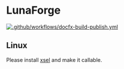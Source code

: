 # LunaForge

[![.github/workflows/docfx-build-publish.yml](https://github.com/AtaeKurri/LunaForge/actions/workflows/docfx-build-publish.yml/badge.svg)](https://github.com/AtaeKurri/LunaForge/actions/workflows/docfx-build-publish.yml)

## Linux

Please install [xsel](https://github.com/kfish/xsel) and make it callable.